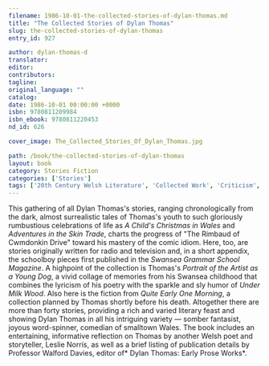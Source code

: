 ```yaml
---
filename: 1986-10-01-the-collected-stories-of-dylan-thomas.md
title: "The Collected Stories of Dylan Thomas"
slug: the-collected-stories-of-dylan-thomas
entry_id: 927

author: dylan-thomas-d
translator: 
editor: 
contributors: 
tagline: 
original_language: ""
catalog: 
date: 1986-10-01 00:00:00 +0000 
isbn: 9780811209984
isbn_ebook: 9780811220453
nd_id: 626

cover_image: The_Collected_Stories_Of_Dylan_Thomas.jpg

path: /book/the-collected-stories-of-dylan-thomas
layout: book
category: Stories Fiction
categories: ['Stories']
tags: ['20th Century Welsh Literature', 'Collected Work', 'Criticism', 'English', 'Modernism', 'Scholarly Work', 'Short Fiction', 'Wales']
---
```

This gathering of all Dylan Thomas's stories, ranging chronologically from the dark, almost surrealistic tales of Thomas's youth to such gloriously rumbustious celebrations of life as *A Child's Christmas in Wales* and *Adventures in the Skin Trade*, charts the progress of "The Rimbaud of Cwmdonkin Drive" toward his mastery of the comic idiom. Here, too, are stories originally written for radio and television and, in a short appendix, the schoolboy pieces first published in the *Swansea Grammar School Magazine*. A highpoint of the collection is Thomas's *Portrait of the Artist as a Young Dog*, a vivid collage of memories from his Swansea childhood that combines the lyricism of his poetry with the sparkle and sly humor of *Under Milk Wood*. Also here is the fiction from *Quite Early One Morning*, a collection planned by Thomas shortly before his death. Altogether there are more than forty stories, providing a rich and varied literary feast and showing Dylan Thomas in all his intriguing variety — somber fantasist, joyous word-spinner, comedian of smalltown Wales. The book includes an entertaining, informative reflection on Thomas by another Welsh poet and storyteller, Leslie Norris, as well as a brief listing of publication details by Professor Walford Davies, editor of* Dylan Thomas: Early Prose Works*.





